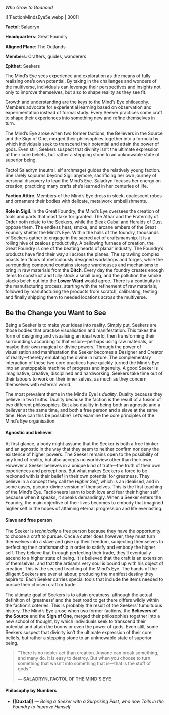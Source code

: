 *Who Grow to Godhood*

![[FactionMindsEye5e.webp | 300]]

**Factol**: Saladryn

**Headquarters**: Great Foundry

**Aligned Plane**: The Outlands

**Members**: Crafters, guides, wanderers

**Epithet**: Seekers

The Mind’s Eye sees experience and exploration as the means of fully realizing one’s own potential. By taking in the challenges and wonders of the multiverse, individuals can leverage their perspectives and insights not only to improve themselves, but also to shape reality as they see fit.

Growth and understanding are the keys to the Mind’s Eye philosophy. Members advocate for experiential learning based on observation and experimentation instead of formal study. Every Seeker practices some craft to shape their experiences into something new and refine themselves in turn.

The Mind’s Eye arose when two former factions, the Believers in the Source and the Sign of One, merged their philosophies together into a formula by which individuals seek to transcend their potential and attain the power of gods. Even still, Seekers suspect that divinity isn’t the ultimate expression of their core beliefs, but rather a stepping stone to an unknowable state of superior being.

Factol Saladryn (neutral, elf archmage) guides the relatively young faction. She rarely sojourns beyond Sigil anymore, sacrificing her own journey of personal discovery to lead the Mind’s Eye. Saladryn focuses her energy on creation, practicing many crafts she’s learned in her centuries of life.

**Faction Attire**. Members of the Mind’s Eye dress in sleek, opalescent robes and ornament their bodies with delicate, metalwork embellishments.

**Role in Sigil**. In the Great Foundry, the Mind’s Eye oversees the creation of tools and parts that most take for granted. The Athar and the Fraternity of Order both relate to the Seekers, while the Bleak Cabal and Heralds of Dust oppose them.
The endless heat, smoke, and arcane embers of the Great Foundry shelter the Mind’s Eye. Within the halls of the foundry, thousands of Seekers gather to engage in the sacred act of craftsmanship. It is a roiling hive of zealous productivity. A bellowing furnace of creation, the Great Foundry is one of the beating hearts of planar industry. The Foundry’s products have find their way all across the planes. The sprawling complex boasts ten floors of meticulously designed workshops and forges, while the surrounding compound contains storage warehouses and mechanisms to bring in raw materials from the **Ditch**. Every day the foundry creates enough items to construct and fully stock a small burg, and the pollution the smoke stacks belch out into the **Lower Ward** would agree. There is a continuity in the manufacturing process, starting with the refinement of raw materials, followed by manufacturing the products from scratch, calibrating, testing and finally shipping them to needed locations across the multiverse.

## Be the Change you Want to See

Being a Seeker is to make your ideas into reality. Simply put, Seekers are those bodies that practise visualisation and manifestation. This takes the form of designing and visualising an ideal world, then transforming their surroundings according to that vision—perhaps using raw materials, or maybe their own magical or divine powers. Through the power of visualisation and manifestation the Seeker becomes a Designer and Creator of reality—thereby emulating the divine in nature. The complementary interaction of these two core practices have quickly turned the Mind’s Eye into an unstoppable machine of progress and ingenuity. A good Seeker is imaginative, creative, disciplined and hardworking. Seekers take time out of their labours to work on their inner selves, as much as they concern themselves with external world.

The most prevalent theme in the Mind’s Eye is _duality_. Duality because they believe in two truths. Duality because the faction is the result of a fusion of two different philosophies. But also duality in being both an agnostic and a believer at the same time, and both a free person and a slave at the same time. How can this be possible? Let’s examine the core principles of the Mind’s Eye organisation.

#### **Agnostic and believer**

At first glance, a body might assume that the Seeker is both a free thinker and an agnostic in the way that they seem to neither confirm nor deny the existence of higher powers. The Seeker remains open to the possibility of any kind of reality, but also accepts no worldview other than their own. However a Seeker believes in a unique kind of truth—the truth of their own experiences and perceptions. But what makes Seekers a force to be reckoned with is their belief in their own potential for greatness. They believe in a concept they call the _Higher Self_, which is an idealised, and in some cases, pseudo-divine version of themselves. This is the first teaching of the Mind’s Eye. Factioneers learn to both love and fear their higher self, because when it speaks, it speaks demandingly. When a Seeker enters the Foundry, the main objective of their lives becomes to embody that imagined higher self in the hopes of attaining eternal progression and life everlasting.

#### **Slave and free person**

The Seeker is _technically_ a free person because they have the opportunity to choose a craft to pursue. Once a cutter does however, they must turn themselves into a slave and give up their freedom, subjecting themselves to perfecting their craftsmanship in order to satisfy and embody the higher self. They believe that through perfecting their trade, they’ll eventually ascend to a higher state of being. It is believed that the craft is an extension of themselves, and that the artisan’s very soul is bound up with his object of creation. This is the second teaching of the Mind’s Eye. The hands of the diligent Seekers are ever at labour, producing the manifest destiny they aspire to. Each Seeker carries special tools that include the items needed to pursue their chosen craft or trade.

The ultimate goal of Seekers is to attain greatness, although the actual definition of ‘greatness’ and the best road to get there differs wildly within the faction’s coteries. This is probably the result of the Seekers’ tumultuous history. The Mind’s Eye arose when two former factions, the **Believers of the Source** and the **Sign of One**, merged their philosophies together into a new school of thought, by which individuals seek to transcend their potential and attain the boons or even the power of gods. Even still, some Seekers suspect that divinity isn’t the ultimate expression of their core beliefs, but rather a stepping stone to an unknowable state of superior being.

> “There is no nobler act than creation. Anyone can break something, and many do. It is easy to destroy. But when you choose to turn something that wasn’t into something that is—that is the stuff of gods.”
> 
> **— SALADRYN, FACTOL OF THE MIND’S EYE**


#### Philosophy by Numbers

- **[[Duxtal]]** _— Being a Seeker with a Surprising Past, who now Toils in the Foundry to Improve Himself_